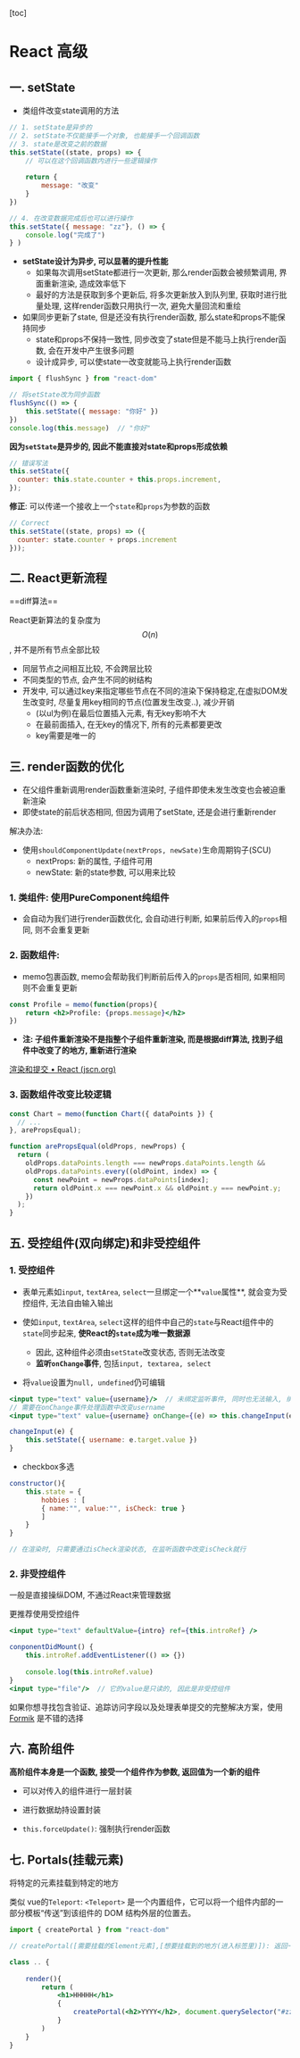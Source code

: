 [toc]

# React 高级

## 一. setState

- 类组件改变state调用的方法

```jsx
// 1. setState是异步的
// 2. setState不仅能接手一个对象, 也能接手一个回调函数
// 3. state是改变之前的数据
this.setState((state, props) => {
    // 可以在这个回调函数内进行一些逻辑操作
    
    return {
        message: "改变"
    }
})

// 4. 在改变数据完成后也可以进行操作
this.setState({ message: "zz"}, () => {
    console.log("完成了")
} )
```

- **setState设计为异步, 可以显著的提升性能**
  - 如果每次调用setState都进行一次更新, 那么render函数会被频繁调用, 界面重新渲染, 造成效率低下
  - 最好的方法是获取到多个更新后, 将多次更新放入到队列里, 获取时进行批量处理, 这样render函数只用执行一次, 避免大量回流和重绘
- 如果同步更新了state, 但是还没有执行render函数, 那么state和props不能保持同步
  - state和props不保持一致性, 同步改变了state但是不能马上执行render函数, 会在开发中产生很多问题
  - 设计成异步, 可以使state一改变就能马上执行render函数

```jsx
import { flushSync } from "react-dom"

// 将setState改为同步函数
flushSync(() => {
    this.setState({ message: "你好" })
})
console.log(this.message)  // "你好"
```

**因为`setState`是异步的, 因此不能直接对state和props形成依赖**

```jsx
// 错误写法
this.setState({
  counter: this.state.counter + this.props.increment,
});
```

**修正**: 可以传递一个接收上一个`state`和`props`为参数的函数

```jsx
// Correct
this.setState((state, props) => ({
  counter: state.counter + props.increment
}));
```



## 二. React更新流程

==diff算法==

React更新算法的复杂度为$$O(n)$$, 并不是所有节点全部比较

- 同层节点之间相互比较, 不会跨层比较
- 不同类型的节点, 会产生不同的树结构
- 开发中, 可以通过key来指定哪些节点在不同的渲染下保持稳定,在虚拟DOM发生改变时, 尽量复用key相同的节点(位置发生改变..), 减少开销
  - (以ul为例)在最后位置插入元素, 有无key影响不大
  - 在最前面插入, 在无key的情况下, 所有的元素都要更改
  - key需要是唯一的



## 三. render函数的优化

- 在父组件重新调用render函数重新渲染时, 子组件即使未发生改变也会被迫重新渲染
- 即使state的前后状态相同, 但因为调用了setState, 还是会进行重新render



解决办法:

- 使用`shouldComponentUpdate(nextProps, newSate)`生命周期钩子(SCU)
  - nextProps: 新的属性, 子组件可用
  - newState: 新的state参数, 可以用来比较



### 1. 类组件: 使用PureComponent纯组件

- 会自动为我们进行render函数优化, 会自动进行判断, 如果前后传入的`props`相同, 则不会重复更新



### 2. 函数组件: 

- memo包裹函数, memo会帮助我们判断前后传入的`props`是否相同, 如果相同则不会重复更新

```jsx
const Profile = memo(function(props){
    return <h2>Profile: {props.message}</h2>
})
```



- **注: 子组件重新渲染不是指整个子组件重新渲染, 而是根据diff算法, 找到子组件中改变了的地方, 重新进行渲染**

[渲染和提交 • React (jscn.org)](https://beta.react.jscn.org/learn/render-and-commit)



### 3. 函数组件改变比较逻辑

```jsx
const Chart = memo(function Chart({ dataPoints }) {
  // ...
}, arePropsEqual);

function arePropsEqual(oldProps, newProps) {
  return (
    oldProps.dataPoints.length === newProps.dataPoints.length &&
    oldProps.dataPoints.every((oldPoint, index) => {
      const newPoint = newProps.dataPoints[index];
      return oldPoint.x === newPoint.x && oldPoint.y === newPoint.y;
    })
  );
}
```





## 五. 受控组件(双向绑定)和非受控组件

### 1. 受控组件

- 表单元素如`input`, `textArea`, `select`一旦绑定一个**`value`属性**, 就会变为受控组件, 无法自由输入输出
- 使如`input`, `textArea`, `select`这样的组件中自己的`state`与React组件中的`state`同步起来, **使React的`state`成为唯一数据源**
  - 因此, 这种组件必须由`setState`改变状态, 否则无法改变
  - **监听`onChange`事件**, 包括`input, textarea, select`

- 将`value`设置为`null, undefined`仍可编辑

```jsx
<input type="text" value={username}/>  // 未绑定监听事件, 同时也无法输入, 绑定onChange事件
// 需要在onChange事件处理函数中改变username
<input type="text" value={username} onChange={(e) => this.changeInput(e)} />

changeInput(e) {
    this.setState({ username: e.target.value })
}
```



- checkbox多选

```jsx
constructor(){
    this.state = {
        hobbies : [
        { name:"", value:"", isCheck: true }
    	]
    }
}

// 在渲染时, 只需要通过isCheck渲染状态, 在监听函数中改变isCheck就行
```



### 2. 非受控组件

一般是直接操纵DOM, 不通过React来管理数据

更推荐使用受控组件

```jsx
<input type="text" defaultValue={intro} ref={this.introRef} />

conponentDidMount() {
    this.introRef.addEventListener(() => {})
    
    console.log(this.introRef.value)
}
<input type="file"/>  // 它的value是只读的, 因此是非受控组件
```



如果你想寻找包含验证、追踪访问字段以及处理表单提交的完整解决方案，使用 [Formik](https://jaredpalmer.com/formik) 是不错的选择



## 六. 高阶组件

**高阶组件本身是一个函数, 接受一个组件作为参数, 返回值为一个新的组件**

- 可以对传入的组件进行一层封装
- 进行数据劫持设置封装



- `this.forceUpdate()`: 强制执行render函数





## 七. Portals(挂载元素)

将特定的元素挂载到特定的地方

类似 vue的`Teleport`: `<Teleport>` 是一个内置组件，它可以将一个组件内部的一部分模板“传送”到该组件的 DOM 结构外层的位置去。

```jsx
import { createPortal } from "react-dom"

// createPortal([需要挂载的Element元素],[想要挂载到的地方(进入标签里)]): 返回一个ReactElement

class .. {
    
    render(){
        return (
        	<h1>HHHHH</h1>
            {
            	createPortal(<h2>YYYY</h2>, document.querySelector("#zzt"))
            }
        )
    }
}
```



